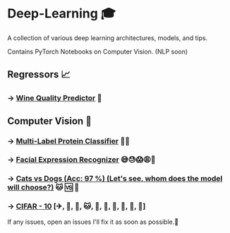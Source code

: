 # Deep-Learning 🎓

A collection of various deep learning architectures, models, and tips.

Contains PyTorch Notebooks on Computer Vision. (NLP soon)

##  Regressors 📈
### →  [Wine Quality Predictor](https://github.com/jaisal1311/Deep-Learning/tree/master/Regressors/Wine%20Quality%20Predictor) 🥂

##  Computer Vision 🧠
### →  [Multi-Label Protein Classifier](https://github.com/jaisal1311/Deep-Learning/tree/master/Computer%20Vision/Protein%20Classification) 🦠🧫
### →  [Facial Expression Recognizer](https://github.com/jaisal1311/Deep-Learning/tree/master/Computer%20Vision/FER) 😅😓😱😩🥴
### →  [Cats vs Dogs (Acc: 97 %) (Let's see, whom does the model will choose?)](https://github.com/jaisal1311/Deep-Learning/tree/master/Computer%20Vision/CIFAR10) 🐱 🆚 🐶
### →  [CIFAR - 10](https://github.com/jaisal1311/Deep-Learning/tree/master/Computer%20Vision/CIFAR10) [✈, 🚗, 🦅, 🐱, 🦌, 🐶, 🐸, 🐎, 🚢, 🚚]

If any issues, open an issues I'll fix it as soon as possible.🙂
